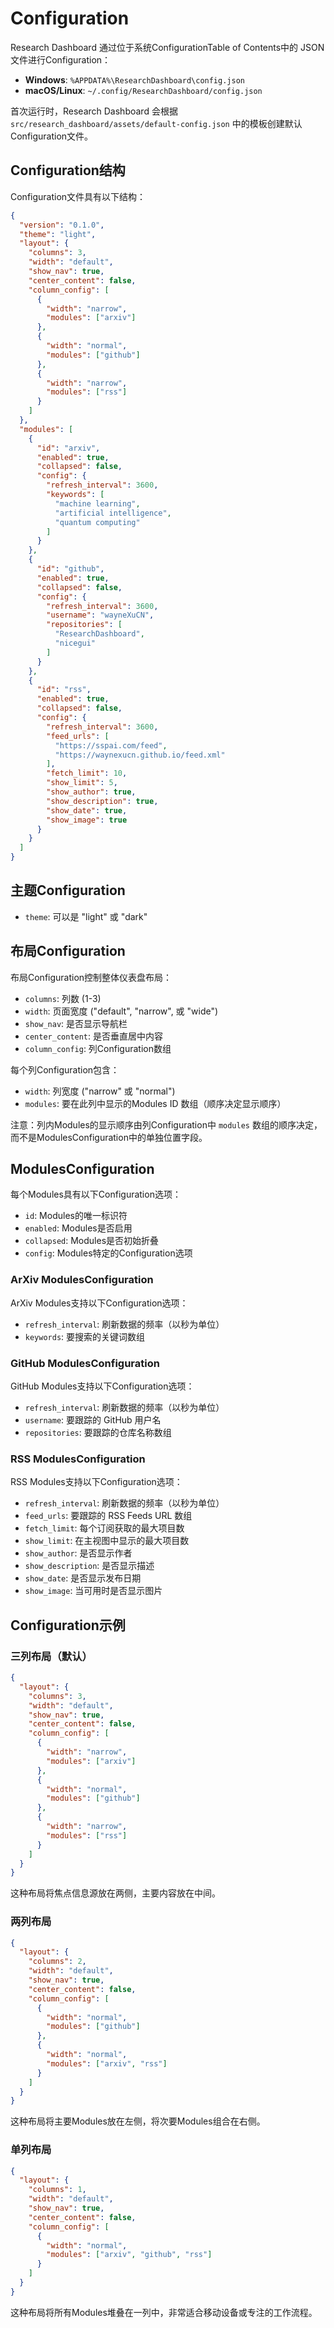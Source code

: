 # Configuration

Research Dashboard 通过位于系统ConfigurationTable of Contents中的 JSON 文件进行Configuration：

- **Windows**: `%APPDATA%\ResearchDashboard\config.json`
- **macOS/Linux**: `~/.config/ResearchDashboard/config.json`

首次运行时，Research Dashboard 会根据 `src/research_dashboard/assets/default-config.json` 中的模板创建默认Configuration文件。

## Configuration结构

Configuration文件具有以下结构：

```json
{
  "version": "0.1.0",
  "theme": "light",
  "layout": {
    "columns": 3,
    "width": "default",
    "show_nav": true,
    "center_content": false,
    "column_config": [
      {
        "width": "narrow",
        "modules": ["arxiv"]
      },
      {
        "width": "normal",
        "modules": ["github"]
      },
      {
        "width": "narrow",
        "modules": ["rss"]
      }
    ]
  },
  "modules": [
    {
      "id": "arxiv",
      "enabled": true,
      "collapsed": false,
      "config": {
        "refresh_interval": 3600,
        "keywords": [
          "machine learning",
          "artificial intelligence",
          "quantum computing"
        ]
      }
    },
    {
      "id": "github",
      "enabled": true,
      "collapsed": false,
      "config": {
        "refresh_interval": 3600,
        "username": "wayneXuCN",
        "repositories": [
          "ResearchDashboard",
          "nicegui"
        ]
      }
    },
    {
      "id": "rss",
      "enabled": true,
      "collapsed": false,
      "config": {
        "refresh_interval": 3600,
        "feed_urls": [
          "https://sspai.com/feed",
          "https://waynexucn.github.io/feed.xml"
        ],
        "fetch_limit": 10,
        "show_limit": 5,
        "show_author": true,
        "show_description": true,
        "show_date": true,
        "show_image": true
      }
    }
  ]
}
```

## 主题Configuration

- `theme`: 可以是 "light" 或 "dark"

## 布局Configuration

布局Configuration控制整体仪表盘布局：

- `columns`: 列数 (1-3)
- `width`: 页面宽度 ("default", "narrow", 或 "wide")
- `show_nav`: 是否显示导航栏
- `center_content`: 是否垂直居中内容
- `column_config`: 列Configuration数组

每个列Configuration包含：

- `width`: 列宽度 ("narrow" 或 "normal")
- `modules`: 要在此列中显示的Modules ID 数组（顺序决定显示顺序）

注意：列内Modules的显示顺序由列Configuration中 `modules` 数组的顺序决定，而不是ModulesConfiguration中的单独位置字段。

## ModulesConfiguration

每个Modules具有以下Configuration选项：

- `id`: Modules的唯一标识符
- `enabled`: Modules是否启用
- `collapsed`: Modules是否初始折叠
- `config`: Modules特定的Configuration选项

### ArXiv ModulesConfiguration

ArXiv Modules支持以下Configuration选项：

- `refresh_interval`: 刷新数据的频率（以秒为单位）
- `keywords`: 要搜索的关键词数组

### GitHub ModulesConfiguration

GitHub Modules支持以下Configuration选项：

- `refresh_interval`: 刷新数据的频率（以秒为单位）
- `username`: 要跟踪的 GitHub 用户名
- `repositories`: 要跟踪的仓库名称数组

### RSS ModulesConfiguration

RSS Modules支持以下Configuration选项：

- `refresh_interval`: 刷新数据的频率（以秒为单位）
- `feed_urls`: 要跟踪的 RSS Feeds URL 数组
- `fetch_limit`: 每个订阅获取的最大项目数
- `show_limit`: 在主视图中显示的最大项目数
- `show_author`: 是否显示作者
- `show_description`: 是否显示描述
- `show_date`: 是否显示发布日期
- `show_image`: 当可用时是否显示图片

## Configuration示例

### 三列布局（默认）

```json
{
  "layout": {
    "columns": 3,
    "width": "default",
    "show_nav": true,
    "center_content": false,
    "column_config": [
      {
        "width": "narrow",
        "modules": ["arxiv"]
      },
      {
        "width": "normal",
        "modules": ["github"]
      },
      {
        "width": "narrow",
        "modules": ["rss"]
      }
    ]
  }
}
```

这种布局将焦点信息源放在两侧，主要内容放在中间。

### 两列布局

```json
{
  "layout": {
    "columns": 2,
    "width": "default",
    "show_nav": true,
    "center_content": false,
    "column_config": [
      {
        "width": "normal",
        "modules": ["github"]
      },
      {
        "width": "normal",
        "modules": ["arxiv", "rss"]
      }
    ]
  }
}
```

这种布局将主要Modules放在左侧，将次要Modules组合在右侧。

### 单列布局

```json
{
  "layout": {
    "columns": 1,
    "width": "default",
    "show_nav": true,
    "center_content": false,
    "column_config": [
      {
        "width": "normal",
        "modules": ["arxiv", "github", "rss"]
      }
    ]
  }
}
```

这种布局将所有Modules堆叠在一列中，非常适合移动设备或专注的工作流程。